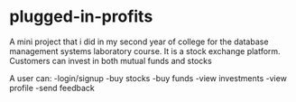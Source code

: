 # plugged-in-profits

A mini project that i did in my second year of college for the database management systems laboratory course.
It is a stock exchange platform. Customers can invest in both mutual funds and stocks

A user can:
-login/signup
-buy stocks
-buy funds
-view investments
-view profile
-send feedback
